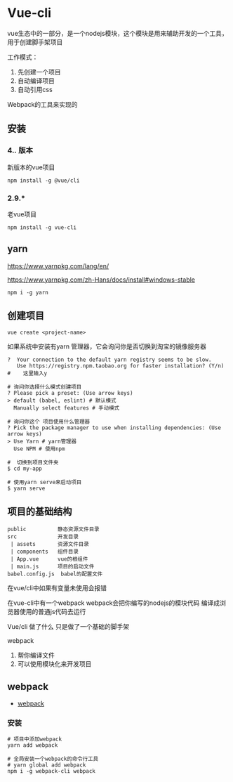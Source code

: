 # Vue-cli

vue生态中的一部分，是一个nodejs模块，这个模块是用来辅助开发的一个工具，
用于创建脚手架项目

工作模式：

1. 先创建一个项目
2. 自动编译项目
3. 自动引用css

Webpack的工具来实现的


## 安装
 
### 4.*.* 版本
新版本的vue项目

```shell
npm install -g @vue/cli
```

### 2.9.*
老vue项目
```shell
npm install -g vue-cli
```


## yarn 

https://www.yarnpkg.com/lang/en/

https://www.yarnpkg.com/zh-Hans/docs/install#windows-stable

```shell
npm i -g yarn
```


## 创建项目

```shell
vue create <project-name>
```

如果系统中安装有yarn 管理器，它会询问你是否切换到淘宝的镜像服务器

```shell
?  Your connection to the default yarn registry seems to be slow.
   Use https://registry.npm.taobao.org for faster installation? (Y/n)
#    这里输入y

# 询问你选择什么模式创建项目
? Please pick a preset: (Use arrow keys)
> default (babel, eslint) # 默认模式
  Manually select features # 手动模式

# 询问你这个 项目使用什么管理器
? Pick the package manager to use when installing dependencies: (Use arrow keys)
> Use Yarn # yarn管理器
  Use NPM # 使用npm

#  切换到项目文件夹
$ cd my-app

# 使用yarn serve来启动项目
$ yarn serve
```


## 项目的基础结构

```
public          静态资源文件目录
src             开发目录
 | assets       资源文件目录
 | components   组件目录
 | App.vue      vue的根组件
 | main.js      项目的启动文件
babel.config.js  babel的配置文件
```

在vue/cli中如果有变量未使用会报错

在vue-cli中有一个webpack
webpack会把你编写的nodejs的模块代码 编译成浏览器使用的普通js代码去运行

Vue/cli 做了什么
只是做了一个基础的脚手架

webpack
1. 帮你编译文件
2. 可以使用模块化来开发项目


## webpack

- [webpack](https://www.webpackjs.com/)

### 安装

```shell
# 项目中添加webpack
yarn add webpack

# 全局安装一个webpack的命令行工具
# yarn global add webpack
npm i -g webpack-cli webpack
```